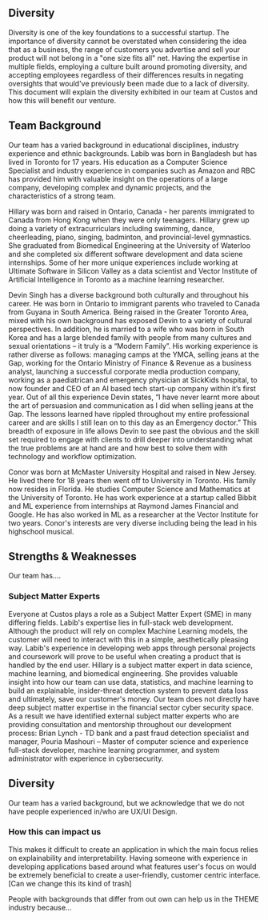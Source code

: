 Diversity
---

Diversity is one of the key foundations to a successful startup. The importance of diversity cannot be overstated when considering the idea that as a business, the range of customers you advertise and sell your product will not belong in a "one size fits all" net. Having the expertise in multiple fields, employing a culture built around promoting diversity, and accepting employees regardless of their differences results in negating oversights that would've previously been made due to a lack of diversity. This document will explain the diversity exhibited in our team at Custos and how this will benefit our venture.


Team Background
---

Our team has a varied background in educational disciplines, industry experience and ethnic backgrounds.
Labib was born in Bangladesh but has lived in Toronto for 17 years. His education as a Computer Science Specialist and industry experience in companies such as Amazon and RBC has provided him with valuable insight on the operations of a large company, developing complex and dynamic projects, and the characteristics of a strong team.

Hillary was born and raised in Ontario, Canada - her parents immigrated to Canada from Hong Kong when they were only teenagers. Hillary grew up doing a variety of extracurriculars including swimming, dance, cheerleading, piano, singing, badminton, and provincial-level gymnastics. She graduated from Biomedical Engineering at the University of Waterloo and she completed six different software development and data sciene internships. Some of her more unique experiences include working at Ultimate Software in Silicon Valley as a data scientist and Vector Institute of Artificial Intelligence in Toronto as a machine learning researcher.

Devin Singh has a diverse background both culturally and throughout his career. He was born in Ontario to immigrant parents who traveled to Canada from Guyana in South America. Being raised in the Greater Toronto Area, mixed with his own background has exposed Devin to a variety of cultural perspectives. In addition, he is married to a wife who was born in South Korea and has a large blended family with people from many cultures and sexual orientations – it truly is a “Modern Family”.
His working experience is rather diverse as follows: managing camps at the YMCA, selling jeans at the Gap, working for the Ontario Ministry of Finance & Revenue as a business analyst, launching a successful corporate media production company, working as a paediatrican and emergency physician at SickKids hospital, to now founder and CEO of an AI based tech start-up company within it’s first year. Out of all this experience Devin states, “I have never learnt more about the art of persuasion and communication as I did when selling jeans at the Gap. The lessons learned have rippled throughout my entire professional career and are skills I still lean on to this day as an Emergency doctor.”
This breadth of exposure in life allows Devin to see past the obvious and the skill set required to engage with clients to drill deeper into understanding what the true problems are at hand are and how best to solve them with technology and workflow optimization.

Conor was born at McMaster University Hospital and raised in New Jersey. He lived there for 18 years then went off to University in Toronto. His family now resides in Florida. He studies Computer Science and Mathematics at the University of Toronto. He has work experience at a startup called Bibbit and ML experience from internships at Raymond James Financial and Google. He has also worked in ML as a researcher at the Vector Institute for two years. Conor's interests are very diverse including being the lead in his highschool musical.

## Strengths & Weaknesses

Our team has....

### Subject Matter Experts
Everyone at Custos plays a role as a Subject Matter Expert (SME) in many differing fields.
Labib's expertise lies in full-stack web development. Although the product will rely on complex Machine Learning models, the customer will need to interact with this in a simple, aesthetically pleasing way. Labib's experience in developing web apps through personal projects and coursework will prove to be useful when creating a product that is handled by the end user. Hillary is a subject matter expert in data science, machine learning, and biomedical engineering. She provides valuable insight into how our team can use data, statistics, and machine learning to build an explainable, insider-threat detection system to prevent data loss and ultimately, save our customer's money.
Our team does not directly have deep subject matter expertise in the financial sector cyber security space. As a result we have identified external subject matter experts who are providing consultation and mentorship throughout our development process: Brian Lynch - TD bank and a past fraud detection specialist and manager, Pouria Mashouri – Master of computer science and experience full-stack developer, machine learning programmer, and system administrator with experience in cybersecurity.

## Diversity

Our team has a varied background, but we acknowledge that we do not have people experienced in/who are UX/UI Design.

### How this can impact us

This makes it difficult to create an application in which the main focus relies on explainability and interpretability. Having someone with experience in developing applications based around what features user's focus on would be extremely beneficial to create a user-friendly, customer centric interface. [Can we change this its kind of trash]

People with backgrounds that differ from out own can help us in the THEME industry because...

